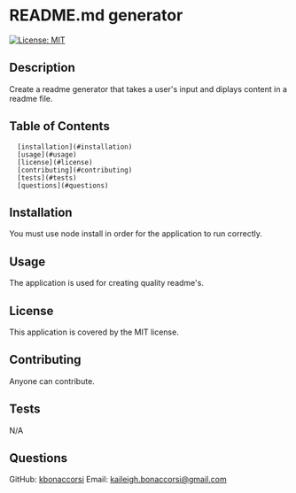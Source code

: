 # README.md generator

  [![License: MIT](https://img.shields.io/badge/License-MIT-brightgreen.svg)](https://opensource.org/licenses/MIT/)
  
  ## Description
  Create a readme generator that takes a user's input and diplays content in a readme file.
  
  ## Table of Contents
      [installation](#installation)
      [usage](#usage)
      [license](#license)
      [contributing](#contributing)
      [tests](#tests)
      [questions](#questions)
  
## Installation
You must use node install in order for the application to run correctly.

## Usage
The application is used for creating quality readme's.

## License
This application is covered by the MIT license.

## Contributing
Anyone can contribute.

## Tests
N/A

## Questions
GitHub: [kbonaccorsi](https://github.com/kbonaccorsi)
Email: kaileigh.bonaccorsi@gmail.com

